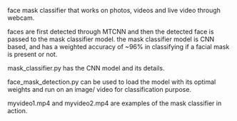 face mask classifier that works on photos, videos and live video through webcam.

faces are first detected through MTCNN and then the detected face is passed to the mask classifier model. 
the mask classifier model is CNN based, and has a weighted accuracy of ~96% in classifying if a facial mask is present or not.

mask_classifier.py has the CNN model and its details.

face_mask_detection.py can be used to load the model with its optimal weights and run on an image/ video for classification purpose. 

myvideo1.mp4 and myvideo2.mp4 are examples of the mask classifier in action. 
